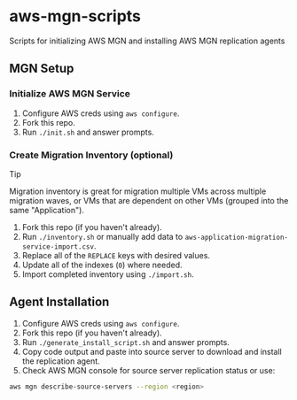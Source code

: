 # aws-mgn-scripts

Scripts for initializing AWS MGN and installing AWS MGN replication agents

## MGN Setup

### Initialize AWS MGN Service

1. Configure AWS creds using `aws configure`.
2. Fork this repo.
3. Run `./init.sh` and answer prompts.

### Create Migration Inventory (optional)

> [!TIP]
>  Migration inventory is great for migration multiple VMs across multiple migration waves, or VMs that are dependent on other VMs (grouped into the same "Application").

1. Fork this repo (if you haven't already).
2. Run `./inventory.sh` or manually add data to `aws-application-migration-service-import.csv`.
3. Replace all of the `REPLACE` keys with desired values.
4. Update all of the indexes (`0`) where needed.
5. Import completed inventory using `./import.sh`.

## Agent Installation

1. Configure AWS creds using `aws configure`.
2. Fork this repo (if you haven't already).
3. Run `./generate_install_script.sh` and answer prompts.
4. Copy code output and paste into source server to download and install the replication agent.
5. Check AWS MGN console for source server replication status or use:

```bash
aws mgn describe-source-servers --region <region>
```
